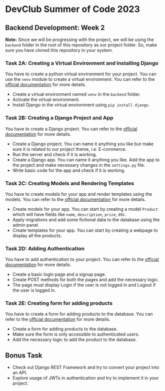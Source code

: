 # DevClub Summer of Code 2023

## Backend Development: Week 2

**Note:** Since we will be progressing with the project, we will be using the `backend` folder in the root of this repository as our project folder. So, make sure you have cloned this repository in your system.

### Task 2A: Creating a Virtual Environment and Installing Django
You have to create a python virtual environment for your project. You can use the `venv` module to create a virtual environment. You can refer to the [official documentation](https://docs.python.org/3/library/venv.html) for more details.
- Create a virtual environment named `venv` in the `backend` folder.
- Activate the virtual environment.
- Install Django in the virtual environment using `pip install django`.

### Task 2B: Creating a Django Project and App
You have to create a Django project. You can refer to the [official documentation](https://docs.djangoproject.com/en/4.2/intro/tutorial01/) for more details.
- Create a Django project. You can name it anything you like but make sure it is related to our project theme, i.e. E-commerce.
- Run the server and check if it is working.
- Create a Django app. You can name it anything you like. Add the app to the project and make necessary changes in the `settings.py` file.
- Write basic code for the app and check if it is working.

### Task 2C: Creating Models and Rendering Templates
You have to create models for your app and render templates using the models. You can refer to the [official documentation](https://docs.djangoproject.com/en/4.2/intro/tutorial02/) for more details.
- Create models for your app. You can start by creating a model `Product` which will have fields like `name`, `description`, `price`, etc.
- Apply migrations and add some fictional data to the database using the admin panel.
- Create templates for your app. You can start by creating a webpage to display all the products.

### Task 2D: Adding Authentication
You have to add authentication to your project. You can refer to the [official documentation](https://docs.djangoproject.com/en/4.2/topics/auth/) for more details.
- Create a basic login page and a signup page.
- Create POST methods for both the pages and add the necessary logic.
- The page must display Login if the user is not logged in and Logout if the user is logged in.

### Task 2E: Creating form for adding products
You have to create a form for adding products to the database. You can refer to the [official documentation](https://docs.djangoproject.com/en/4.2/topics/forms/) for more details.
- Create a form for adding products to the database.
- Make sure the form is only accessible to authenticated users.
- Add the necessary logic to add the product to the database.

## Bonus Task
- Check out Django REST Framework and try to convert your project into an API.
- Explore usage of JWTs in authentication and try to implement it in your project.